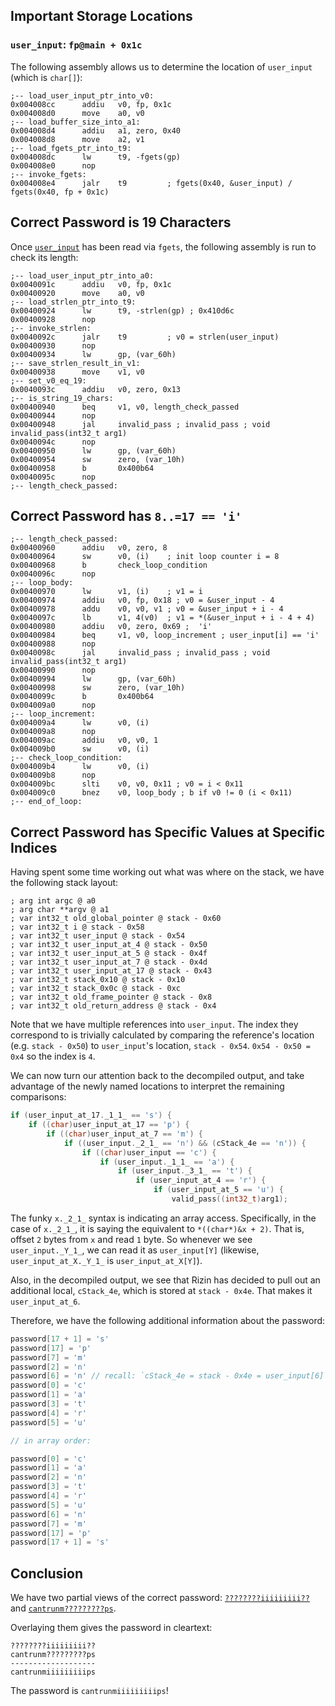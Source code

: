 ## Important Storage Locations

### `user_input`: `fp@main + 0x1c`

The following assembly allows us to determine the location of `user_input` (which is `char[]`):

```x86asm
;-- load_user_input_ptr_into_v0:
0x004008cc      addiu   v0, fp, 0x1c
0x004008d0      move    a0, v0
;-- load_buffer_size_into_a1:
0x004008d4      addiu   a1, zero, 0x40
0x004008d8      move    a2, v1
;-- load_fgets_ptr_into_t9:
0x004008dc      lw      t9, -fgets(gp)
0x004008e0      nop
;-- invoke_fgets:
0x004008e4      jalr    t9         ; fgets(0x40, &user_input) / fgets(0x40, fp + 0x1c)
```

## Correct Password is 19 Characters

Once [`user_input`](#user_input-fpmain--0x1c) has been read via `fgets`, the following assembly is run to check its length:

```x86asm
;-- load_user_input_ptr_into_a0:
0x0040091c      addiu   v0, fp, 0x1c
0x00400920      move    a0, v0
;-- load_strlen_ptr_into_t9:
0x00400924      lw      t9, -strlen(gp) ; 0x410d6c
0x00400928      nop
;-- invoke_strlen:
0x0040092c      jalr    t9         ; v0 = strlen(user_input)
0x00400930      nop
0x00400934      lw      gp, (var_60h)
;-- save_strlen_result_in_v1:
0x00400938      move    v1, v0
;-- set_v0_eq_19:
0x0040093c      addiu   v0, zero, 0x13
;-- is_string_19_chars:
0x00400940      beq     v1, v0, length_check_passed
0x00400944      nop
0x00400948      jal     invalid_pass ; invalid_pass ; void invalid_pass(int32_t arg1)
0x0040094c      nop
0x00400950      lw      gp, (var_60h)
0x00400954      sw      zero, (var_10h)
0x00400958      b       0x400b64
0x0040095c      nop
;-- length_check_passed:
```

## Correct Password has `8..=17 == 'i'`

```x86asm
;-- length_check_passed:
0x00400960      addiu   v0, zero, 8
0x00400964      sw      v0, (i)    ; init loop counter i = 8
0x00400968      b       check_loop_condition
0x0040096c      nop
;-- loop_body:
0x00400970      lw      v1, (i)    ; v1 = i
0x00400974      addiu   v0, fp, 0x18 ; v0 = &user_input - 4
0x00400978      addu    v0, v0, v1 ; v0 = &user_input + i - 4
0x0040097c      lb      v1, 4(v0)  ; v1 = *(&user_input + i - 4 + 4)
0x00400980      addiu   v0, zero, 0x69 ;  'i'
0x00400984      beq     v1, v0, loop_increment ; user_input[i] == 'i'
0x00400988      nop
0x0040098c      jal     invalid_pass ; invalid_pass ; void invalid_pass(int32_t arg1)
0x00400990      nop
0x00400994      lw      gp, (var_60h)
0x00400998      sw      zero, (var_10h)
0x0040099c      b       0x400b64
0x004009a0      nop
;-- loop_increment:
0x004009a4      lw      v0, (i)
0x004009a8      nop
0x004009ac      addiu   v0, v0, 1
0x004009b0      sw      v0, (i)
;-- check_loop_condition:
0x004009b4      lw      v0, (i)
0x004009b8      nop
0x004009bc      slti    v0, v0, 0x11 ; v0 = i < 0x11
0x004009c0      bnez    v0, loop_body ; b if v0 != 0 (i < 0x11)
;-- end_of_loop:
```

## Correct Password has Specific Values at Specific Indices

Having spent some time working out what was where on the stack, we have the following stack layout:
```x86asm
; arg int argc @ a0
; arg char **argv @ a1
; var int32_t old_global_pointer @ stack - 0x60
; var int32_t i @ stack - 0x58
; var int32_t user_input @ stack - 0x54
; var int32_t user_input_at_4 @ stack - 0x50
; var int32_t user_input_at_5 @ stack - 0x4f
; var int32_t user_input_at_7 @ stack - 0x4d
; var int32_t user_input_at_17 @ stack - 0x43
; var int32_t stack_0x10 @ stack - 0x10
; var int32_t stack_0x0c @ stack - 0xc
; var int32_t old_frame_pointer @ stack - 0x8
; var int32_t old_return_address @ stack - 0x4
```

Note that we have multiple references into `user_input`. The index they correspond to is trivially calculated by comparing the
reference's location (e.g. `stack - 0x50`) to `user_input`'s location, `stack - 0x54`. `0x54 - 0x50 = 0x4` so the index is `4`.

We can now turn our attention back to the decompiled output, and take advantage of the newly named locations to interpret the
remaining comparisons:
```c
if (user_input_at_17._1_1_ == 's') {
    if ((char)user_input_at_17 == 'p') {
        if ((char)user_input_at_7 == 'm') {
            if ((user_input._2_1_ == 'n') && (cStack_4e == 'n')) {
                if ((char)user_input == 'c') {
                    if (user_input._1_1_ == 'a') {
                        if (user_input._3_1_ == 't') {
                            if (user_input_at_4 == 'r') {
                                if (user_input_at_5 == 'u') {
                                    valid_pass((int32_t)arg1);
```

The funky `x._2_1_` syntax is indicating an array access. Specifically, in the case of `x._2_1_`, it is saying the equivalent to
`*((char*)&x + 2)`. That is, offset `2` bytes from `x` and read `1` byte. So whenever we see `user_input._Y_1_`, we can read it as
`user_input[Y]` (likewise, `user_input_at_X._Y_1_` is `user_input_at_X[Y]`).

Also, in the decompiled output, we see that Rizin has decided to pull out an additional local, `cStack_4e`, which is stored at `stack - 0x4e`.
That makes it `user_input_at_6`.

Therefore, we have the following additional information about the password:

```c
password[17 + 1] = 's'
password[17] = 'p'
password[7] = 'm'
password[2] = 'n'
password[6] = 'n' // recall: `cStack_4e = stack - 0x4e = user_input[6]` because `user_input[7]` is `stack - 0x4f`
password[0] = 'c'
password[1] = 'a'
password[3] = 't'
password[4] = 'r'
password[5] = 'u'

// in array order:

password[0] = 'c'
password[1] = 'a'
password[2] = 'n'
password[3] = 't'
password[4] = 'r'
password[5] = 'u'
password[6] = 'n'
password[7] = 'm'
password[17] = 'p'
password[17 + 1] = 's'
```

## Conclusion

We have two partial views of the correct password: [`????????iiiiiiiii??`](#correct-password-has-817--i) and [`cantrunm?????????ps`](#correct-password-has-specific-values-at-specific-indices).

Overlaying them gives the password in cleartext:

```
????????iiiiiiiii??
cantrunm?????????ps
-------------------
cantrunmiiiiiiiiips
```

The password is `cantrunmiiiiiiiiips`!
